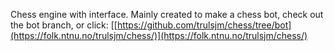 Chess engine with interface. Mainly created to make a chess bot, check out the bot branch, or click: [[https://github.com/trulsjm/chess/tree/bot](https://folk.ntnu.no/trulsjm/chess/)](https://folk.ntnu.no/trulsjm/chess/)
